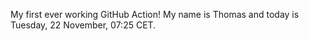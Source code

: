 My first ever working GitHub Action!
My name is Thomas and today is Tuesday, 22 November, 07:25 CET. 
